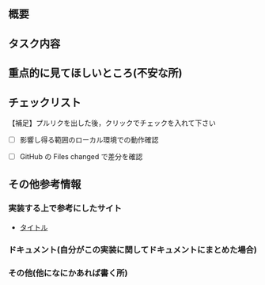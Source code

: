 ## 概要


## タスク内容


## 重点的に見てほしいところ(不安な所)


## チェックリスト

【補足】プルリクを出した後，クリックでチェックを入れて下さい

- [ ] 影響し得る範囲のローカル環境での動作確認
- [ ] GitHub の Files changed で差分を確認


## その他参考情報
### 実装する上で参考にしたサイト
- [タイトル](url)

### ドキュメント(自分がこの実装に関してドキュメントにまとめた場合)

### その他(他になにかあれば書く所)
